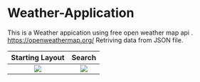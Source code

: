 # Weather-Application
This is a Weather appication using free open weather map api . https://openweathermap.org/
Retriving data from JSON file.


Starting Layout            | Search 
:-------------------------:|:-------------------------:
![](https://user-images.githubusercontent.com/55665104/94249052-f7477f00-ff3c-11ea-8838-dbf840cb82a5.png)  |  ![](https://user-images.githubusercontent.com/55665104/94249056-f7e01580-ff3c-11ea-80ff-fca863d8a3b4.png)
